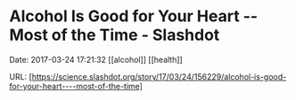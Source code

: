 # Alcohol Is Good for Your Heart -- Most of the Time - Slashdot

Date: 2017-03-24 17:21:32
[[alcohol]] [[health]]

URL: [https://science.slashdot.org/story/17/03/24/156229/alcohol-is-good-for-your-heart----most-of-the-time]
